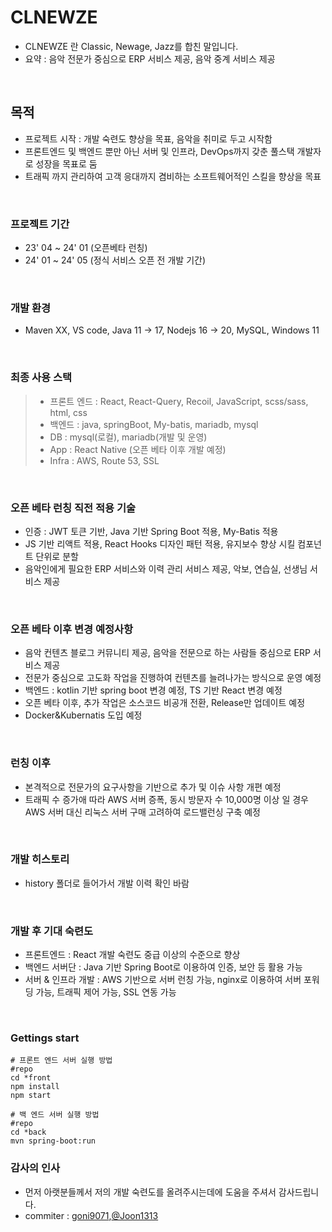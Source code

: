 # CLNEWZE

- CLNEWZE 란 Classic, Newage, Jazz를 합친 말입니다.
- 요약 : 음악 전문가 중심으로 ERP 서비스 제공, 음악 중계 서비스 제공

<br/>

## 목적

- 프로젝트 시작 : 개발 숙련도 향상을 목표, 음악을 취미로 두고 시작함
- 프론트엔드 및 백엔드 뿐만 아닌 서버 및 인프라, DevOps까지 갖춘 풀스택 개발자로 성장을 목표로 둠
- 트래픽 까지 관리하여 고객 응대까지 겸비하는 소프트웨어적인 스킬을 향상을 목표 

<br/>

### 프로젝트 기간

- 23' 04 ~ 24' 01 (오픈베타 런칭)
- 24' 01 ~ 24' 05 (정식 서비스 오픈 전 개발 기간)

<br/>

### 개발 환경

- Maven XX, VS code, Java 11 -> 17, Nodejs 16 -> 20, MySQL, Windows 11

<br/>

### 최종 사용 스택

> - 프론트 엔드 : React, React-Query, Recoil, JavaScript, scss/sass, html, css
> - 백엔드 : java, springBoot, My-batis, mariadb, mysql
> - DB : mysql(로컬), mariadb(개발 및 운영)
> - App : React Native (오픈 베타 이후 개발 예정)
> - Infra : AWS, Route 53, SSL

<br/>

### 오픈 베타 런칭 직전 적용 기술

- 인증 : JWT 토큰 기반, Java 기반 Spring Boot 적용, My-Batis 적용
- JS 기반 리액트 적용, React Hooks 디자인 패턴 적용, 유지보수 향상 시킬 컴포넌트 단위로 분할
- 음악인에게 필요한 ERP 서비스와 이력 관리 서비스 제공, 악보, 연습실, 선생님 서비스 제공

<br/>

### 오픈 베타 이후 변경 예정사항

- 음악 컨텐츠 블로그 커뮤니티 제공, 음악을 전문으로 하는 사람들 중심으로 ERP 서비스 제공
- 전문가 중심으로 고도화 작업을 진행하여 컨텐츠를 늘려나가는 방식으로 운영 예정
- 백엔드 : kotlin 기반 spring boot 변경 예정, TS 기반 React 변경 예정
- 오픈 베타 이후, 추가 작업은 소스코드 비공개 전환, Release만 업데이트 예정
- Docker&Kubernatis 도입 예정

<br/>

### 런칭 이후

- 본격적으로 전문가의 요구사항을 기반으로 추가 및 이슈 사항 개편 예정
- 트래픽 수 증가애 따라 AWS 서버 증폭, 동시 방문자 수 10,000명 이상 일 경우 AWS 서버 대신 리눅스 서버 구매 고려하여 로드밸런싱 구축 예정

<br/>

### 개발 히스토리

- history 폴더로 들어가서 개발 이력 확인 바람

<br/>

### 개발 후 기대 숙련도

- 프론트엔드 : React 개발 숙련도 중급 이상의 수준으로 향상
- 백엔드 서버단 : Java 기반 Spring Boot로 이용하여 인증, 보안 등 활용 가능
- 서버 & 인프라 개발 : AWS 기반으로 서버 런칭 가능, nginx로 이용하여 서버 포워딩 가능, 트래픽 제어 가능, SSL 연동 가능

<br/>

### Gettings start

```
# 프론트 엔드 서버 실행 방법
#repo
cd *front
npm install
npm start
```

```
# 백 엔드 서버 실행 방법
#repo
cd *back
mvn spring-boot:run
```


### 감사의 인사

- 먼저 아랫분들께서 저의 개발 숙련도를 올려주시는데에 도움을 주셔서 감사드립니다.
- commiter : [goni9071](https://github.com/goni9071),[@Joon1313](https://github.com/Joon1313)
